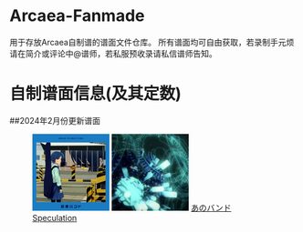 # Arcaea-Fanmade
用于存放Arcaea自制谱的谱面文件仓库。
所有谱面均可自由获取，若录制手元烦请在简介或评论中@谱师，若私服预收录请私信谱师告知。

# 自制谱面信息(及其定数)

##2024年2月份更新谱面
<figure class="third">
    <img src="/anoband/base.jpg" title="anoband" width="135" high="135"/> <img src="/speculation/base.jpg" title="speculation" width="135" high="135"/>
    <a href="/anoband">あのバンド</a>
    <a href="/speculation">Speculation</a>
</figure>
